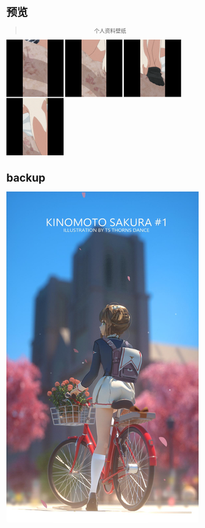  # 预览
> <p align="center">个人资料壁纸</p>

 
 <p align="center">

![image]( https://github.com/RadioChatGroup-Link/backup/blob/master/1.gif) ![image]( https://github.com/RadioChatGroup-Link/backup/blob/master/2.gif) ![image]( https://github.com/RadioChatGroup-Link/backup/blob/master/3.gif) ![image]( https://github.com/RadioChatGroup-Link/backup/blob/master/4.gif)

</p>

# backup
 ![image]( https://github.com/RadioChatGroup-Link/backup/blob/master/.jpeg)
